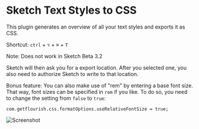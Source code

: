 # Sketch Text Styles to CSS

This plugin generates an overview of all your text styles and exports it as CSS.

Shortcut: `ctrl` + `⌥` + `⌘` + `T`

Note: Does not work in Sketch Beta 3.2

Sketch will then ask you for a export location. After you selected one, you also need to authorize Sketch to write to that location.

Bonus feature: You can also make use of "rem" by entering a base font size. That way, font sizes can be specified in `rem` if you like. To do so, you need to change the setting from `false` to `true`:

`com.getflourish.css.formatOptions.useRelativeFontSize = true;`

![Screenshot](https://dl.dropboxusercontent.com/u/974773/_keepalive/Sketch%20CSS.png)